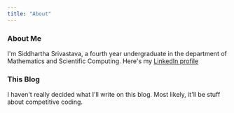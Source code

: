 ```yaml
---
title: "About"
---
```


### About Me

I'm Siddhartha Srivastava, a fourth year undergraduate in the department of Mathematics and Scientific Computing. Here's my [LinkedIn profile](https://www.linkedin.com/in/siddhartha-srivastava-bba21114b/)

### This Blog

I haven't really decided what I'll write on this blog. Most likely, it'll be stuff about competitive coding.
